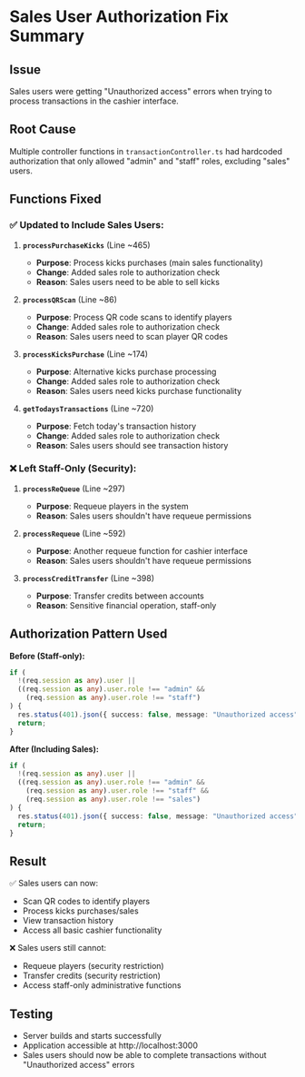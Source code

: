 # Sales User Authorization Fix Summary

## Issue

Sales users were getting "Unauthorized access" errors when trying to process transactions in the cashier interface.

## Root Cause

Multiple controller functions in `transactionController.ts` had hardcoded authorization that only allowed "admin" and "staff" roles, excluding "sales" users.

## Functions Fixed

### ✅ Updated to Include Sales Users:

1. **`processPurchaseKicks`** (Line ~465)

   - **Purpose**: Process kicks purchases (main sales functionality)
   - **Change**: Added sales role to authorization check
   - **Reason**: Sales users need to be able to sell kicks

2. **`processQRScan`** (Line ~86)

   - **Purpose**: Process QR code scans to identify players
   - **Change**: Added sales role to authorization check
   - **Reason**: Sales users need to scan player QR codes

3. **`processKicksPurchase`** (Line ~174)

   - **Purpose**: Alternative kicks purchase processing
   - **Change**: Added sales role to authorization check
   - **Reason**: Sales users need kicks purchase functionality

4. **`getTodaysTransactions`** (Line ~720)
   - **Purpose**: Fetch today's transaction history
   - **Change**: Added sales role to authorization check
   - **Reason**: Sales users should see transaction history

### ❌ Left Staff-Only (Security):

1. **`processReQueue`** (Line ~297)

   - **Purpose**: Requeue players in the system
   - **Reason**: Sales users shouldn't have requeue permissions

2. **`processRequeue`** (Line ~592)

   - **Purpose**: Another requeue function for cashier interface
   - **Reason**: Sales users shouldn't have requeue permissions

3. **`processCreditTransfer`** (Line ~398)
   - **Purpose**: Transfer credits between accounts
   - **Reason**: Sensitive financial operation, staff-only

## Authorization Pattern Used

**Before (Staff-only):**

```typescript
if (
  !(req.session as any).user ||
  ((req.session as any).user.role !== "admin" &&
    (req.session as any).user.role !== "staff")
) {
  res.status(401).json({ success: false, message: "Unauthorized access" });
  return;
}
```

**After (Including Sales):**

```typescript
if (
  !(req.session as any).user ||
  ((req.session as any).user.role !== "admin" &&
    (req.session as any).user.role !== "staff" &&
    (req.session as any).user.role !== "sales")
) {
  res.status(401).json({ success: false, message: "Unauthorized access" });
  return;
}
```

## Result

✅ Sales users can now:

- Scan QR codes to identify players
- Process kicks purchases/sales
- View transaction history
- Access all basic cashier functionality

❌ Sales users still cannot:

- Requeue players (security restriction)
- Transfer credits (security restriction)
- Access staff-only administrative functions

## Testing

- Server builds and starts successfully
- Application accessible at http://localhost:3000
- Sales users should now be able to complete transactions without "Unauthorized access" errors
